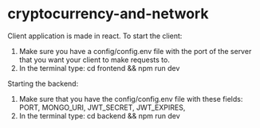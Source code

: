 # cryptocurrency-and-network

Client application is made in react.
To start the client:

1. Make sure you have a config/config.env file with the port of the server that you want your client to make requests to.
2. In the terminal type: cd frontend && npm run dev

Starting the backend:

1. Make sure that you have the config/config.env file with these fields:
   PORT,
   MONGO_URI,
   JWT_SECRET,
   JWT_EXPIRES,
2. In the terminal type: cd backend && npm run dev
